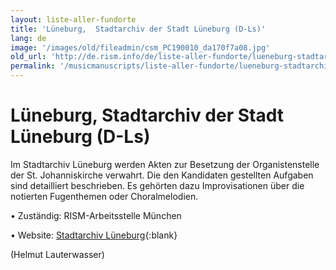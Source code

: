 ```yaml
---
layout: liste-aller-fundorte
title: 'Lüneburg,  Stadtarchiv der Stadt Lüneburg (D-Ls)'
lang: de
image: '/images/old/fileadmin/csm_PC190010_da170f7a08.jpg'
old_url: 'http://de.rism.info/de/liste-aller-fundorte/lueneburg-stadtarchiv.html'
permalink: '/musicmanuscripts/liste-aller-fundorte/lueneburg-stadtarchiv.html'
---
```



# Lüneburg,  Stadtarchiv der Stadt Lüneburg (D-Ls)

Im Stadtarchiv Lüneburg werden Akten zur Besetzung der Organistenstelle der St. Johanniskirche verwahrt. Die den Kandidaten gestellten Aufgaben sind detailliert beschrieben. Es gehörten dazu Improvisationen über die notierten Fugenthemen oder Choralmelodien.

• Zuständig: RISM-Arbeitsstelle München

• Website: [Stadtarchiv Lüneburg](https://www.hansestadt-lueneburg.de/kultur-und-freizeit/stadtarchiv.html "Opens external link in new window"){:blank}

(Helmut Lauterwasser)

